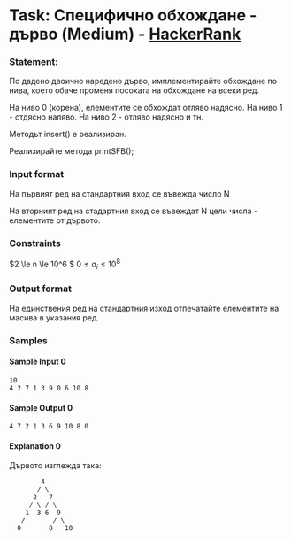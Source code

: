 # Task: Специфично обхождане - дърво (Medium) - [HackerRank](<https://www.hackerrank.com/contests/sda-2020-2021-test6-dbr8t-r/challenges/traversal-level-order/problem>)


### Statement:

По дадено двоично наредено дърво, имплементирайте обхождане по нива, което обаче променя посоката на обхождане на всеки ред. 

На ниво 0 (корена), елементите се обхождат отляво надясно. На ниво 1 - отдясно наляво. На ниво 2 - отляво надясно и тн.

Методът insert() е реализиран. 

Реализирайте метода printSFB();


### Input format

На първият ред на стандартния вход се въвежда число N

На вторният ред на стадартния вход се въвеждат N цели числа - елементите от дървото.


### Constraints

$2 \le n \le 10^6 $
$0 \le a_i \le 10^8$

### Output format

На единствения ред на стандартния изход отпечатайте елементите на масива в указания ред.


### Samples


#### Sample Input 0
```
10
4 2 7 1 3 9 0 6 10 8
```

#### Sample Output 0
```
4 7 2 1 3 6 9 10 8 0
```

#### Explanation 0
Дървото изглежда така: 
```
        4
       / \
      2   7
     / \ / \
    1  3 6  9
   /       / \
  0       8   10
```
